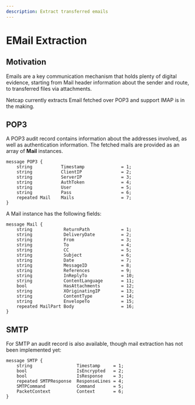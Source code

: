 ```yaml
---
description: Extract transferred emails
---
```


# EMail Extraction

## Motivation

Emails are a key communication mechanism that holds plenty of digital evidence, starting from Mail header information about the sender and route, to transferred files via attachments.

Netcap currently extracts Email fetched over POP3 and support IMAP is in the making.

## POP3

A POP3 audit record contains information about the addresses involved, as well as authentication information. The fetched mails are provided as an array of **Mail** instances.

```text
message POP3 {
    string           Timestamp              = 1;
    string           ClientIP               = 2;
    string           ServerIP               = 3;
    string           AuthToken              = 4;
    string           User                   = 5;
    string           Pass                   = 6;
    repeated Mail    Mails                  = 7;
}
```

A Mail instance has the following fields:

```text
message Mail {
    string            ReturnPath            = 1;
    string            DeliveryDate          = 2;
    string            From                  = 3;
    string            To                    = 4;
    string            CC                    = 5;
    string            Subject               = 6;
    string            Date                  = 7;
    string            MessageID             = 8;
    string            References            = 9;
    string            InReplyTo             = 10;
    string            ContentLanguage       = 11;
    bool              HasAttachments        = 12;
    string            XOriginatingIP        = 13;
    string            ContentType           = 14;
    string            EnvelopeTo            = 15;
    repeated MailPart Body                  = 16;
}
```

## SMTP

For SMTP an audit record is also available, though mail extraction has not been implemented yet:

```text
message SMTP {
    string                 Timestamp     = 1;
    bool                   IsEncrypted   = 2;
    bool                   IsResponse    = 3;
    repeated SMTPResponse  ResponseLines = 4;
    SMTPCommand            Command       = 5;
    PacketContext          Context       = 6;
}
```

